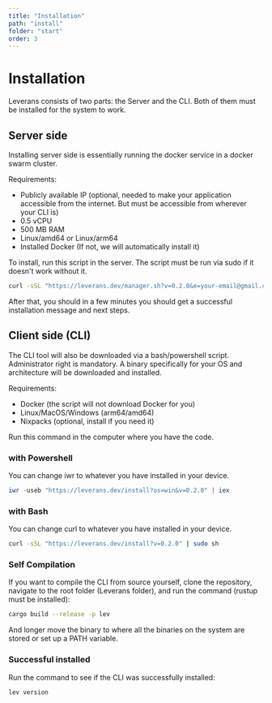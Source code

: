 ```yaml
---
title: "Installation"
path: "install"
folder: "start"
order: 3
---
```


# Installation

Leverans consists of two parts: the Server and the CLI. Both of them must be installed for the system to work.

## Server side

Installing server side is essentially running the docker service in a docker swarm cluster.

Requirements:

- Publicly available IP (optional, needed to make your application accessible from the internet. But must be accessible from wherever your CLI is)
- 0.5 vCPU
- 500 MB RAM
- Linux/amd64 or Linux/arm64
- Installed Docker (If not, we will automatically install it)

To install, run this script in the server. The script must be run via sudo if it doesn't work without it.

```bash
curl -sSL "https://leverans.dev/manager.sh?v=0.2.0&e=your-email@gmail.com" | sudo sh
```

After that, you should in a few minutes you should get a successful installation message and next steps.

## Client side (CLI)

The CLI tool will also be downloaded via a bash/powershell script. Administrator right is mandatory. A binary specifically for your OS and architecture will be downloaded and installed.

Requirements:

- Docker (the script will not download Docker for you)
- Linux/MacOS/Windows (arm64/amd64)
- Nixpacks (optional, install if you need it)

Run this command in the computer where you have the code.

### with Powershell

You can change iwr to whatever you have installed in your device.

```powershell
iwr -useb "https://leverans.dev/install?os=win&v=0.2.0" | iex
```

### with Bash

You can change curl to whatever you have installed in your device.

```bash
curl -sSL "https://leverans.dev/install?v=0.2.0" | sudo sh
```

### Self Compilation

If you want to compile the CLI from source yourself, clone the repository, navigate to the root folder (Leverans folder), and run the command (rustup must be installed):

```bash
cargo build --release -p lev
```

And longer move the binary to where all the binaries on the system are stored or set up a PATH variable.

### Successful installed

Run the command to see if the CLI was successfully installed:

```bash
lev version
```
